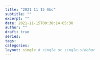 ```yaml
---
title: "2021 11 15 Abc"
subtitle: ""
excerpt: ""
date: 2021-11-15T00:38:14+05:30
author: ""
draft: true
series:
tags:
categories:
layout: single # single or single-sidebar
---
```

